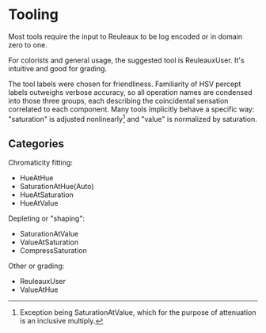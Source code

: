 # Tooling

Most tools require the input to Reuleaux to be log encoded or in domain zero to one.

For colorists and general usage, the suggested tool is ReuleauxUser. It's intuitive and good for grading.

The tool labels were chosen for friendliness. Familiarity of HSV percept labels outweighs verbose accuracy, so all operation names are condensed into those three groups, each describing the coincidental sensation correlated to each component. Many tools implicitly behave a specific way: "saturation" is adjusted nonlinearly[^1] and "value" is normalized by saturation.

## Categories

Chromaticity fitting:

- HueAtHue
- SaturationAtHue(Auto)
- HueAtSaturation
- HueAtValue

Depleting or "shaping":

- SaturationAtValue
- ValueAtSaturation
- CompressSaturation

Other or grading:

- ReuleauxUser
- ValueAtHue

[^1]: Exception being SaturationAtValue, which for the purpose of attenuation is an inclusive multiply.
